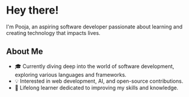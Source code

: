 # Hey there!

I'm Pooja, an aspiring software developer passionate about learning and creating technology that impacts lives.

## About Me

- 🎓 Currently diving deep into the world of software development, exploring various languages and frameworks.
- 💡 Interested in web development, AI, and open-source contributions.
- 🌱 Lifelong learner dedicated to improving my skills and knowledge.
